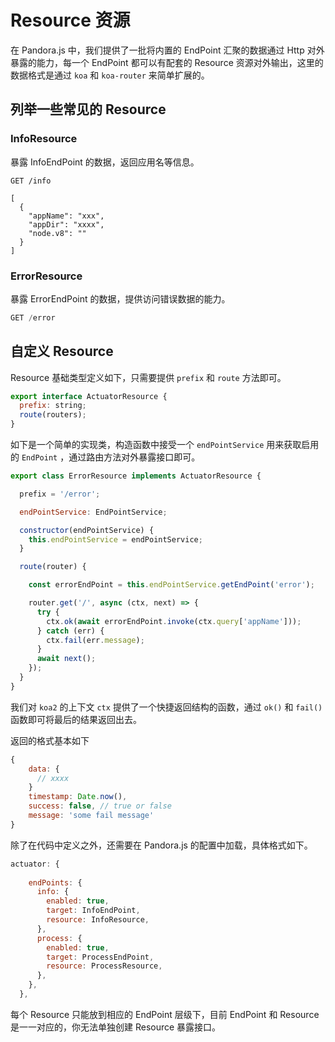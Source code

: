 # Resource 资源



在 Pandora.js 中，我们提供了一批将内置的 EndPoint  汇聚的数据通过 Http 对外暴露的能力，每一个 EndPoint 都可以有配套的 Resource 资源对外输出，这里的数据格式是通过 `koa` 和 `koa-router` 来简单扩展的。

## 列举一些常见的 Resource



### InfoResource

暴露 InfoEndPoint 的数据，返回应用名等信息。

```
GET /info

[
  {
    "appName": "xxx",
    "appDir": "xxxx",
    "node.v8": ""
  }
]
```





### ErrorResource

暴露 ErrorEndPoint 的数据，提供访问错误数据的能力。

```javascript
GET /error


```





## 自定义 Resource

Resource 基础类型定义如下，只需要提供 `prefix` 和 `route` 方法即可。

```js
export interface ActuatorResource {
  prefix: string;
  route(routers);
}
```

如下是一个简单的实现类，构造函数中接受一个 `endPointService` 用来获取启用的 `EndPoint` ，通过路由方法对外暴露接口即可。

```javascript
export class ErrorResource implements ActuatorResource {

  prefix = '/error';

  endPointService: EndPointService;

  constructor(endPointService) {
    this.endPointService = endPointService;
  }

  route(router) {

    const errorEndPoint = this.endPointService.getEndPoint('error');

    router.get('/', async (ctx, next) => {
      try {
        ctx.ok(await errorEndPoint.invoke(ctx.query['appName']));
      } catch (err) {
        ctx.fail(err.message);
      }
      await next();
    });
  }
}

```

我们对 `koa2`  的上下文 `ctx` 提供了一个快捷返回结构的函数，通过 `ok()` 和 `fail()` 函数即可将最后的结果返回出去。

返回的格式基本如下

```javascript
{
	data: {
      // xxxx
	}
	timestamp: Date.now(),
	success: false,	// true or false
	message: 'some fail message'
}
```



除了在代码中定义之外，还需要在 Pandora.js 的配置中加载，具体格式如下。

```javascript
actuator: {
   
    endPoints: {
      info: {
        enabled: true,
        target: InfoEndPoint,
        resource: InfoResource,
      },
      process: {
        enabled: true,
        target: ProcessEndPoint,
        resource: ProcessResource,
      },
    },
  },

```

每个 Resource 只能放到相应的 EndPoint 层级下，目前 EndPoint 和 Resource 是一一对应的，你无法单独创建 Resource 暴露接口。